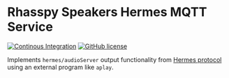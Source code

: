 # Rhasspy Speakers Hermes MQTT Service

[![Continous Integration](https://github.com/rhasspy/rhasspy-speakers-cli-hermes/workflows/Test%20Python%20package/badge.svg)](https://github.com/rhasspy/rhasspy-speakers-cli-hermes/actions)
[![GitHub license](https://img.shields.io/github/license/rhasspy/rhasspy-speakers-cli-hermes.svg)](https://github.com/rhasspy/rhasspy-speakers-cli-hermes/blob/master/LICENSE)

Implements `hermes/audioServer` output functionality from [Hermes protocol](https://docs.snips.ai/reference/hermes) using an external program like `aplay`.
